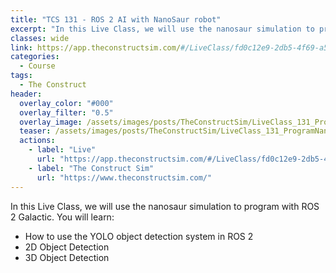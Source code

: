 ```yaml
---
title: "TCS 131 - ROS 2 AI with NanoSaur robot"
excerpt: "In this Live Class, we will use the nanosaur simulation to program with ROS 2 Galactic."
classes: wide
link: https://app.theconstructsim.com/#/LiveClass/fd0c12e9-2db5-4f69-a5bb-146b891bc69e
categories:
  - Course
tags:
  - The Construct
header:
  overlay_color: "#000"
  overlay_filter: "0.5"
  overlay_image: /assets/images/posts/TheConstructSim/LiveClass_131_ProgramNanoSaurwithROS2_TheConstruct.png
  teaser: /assets/images/posts/TheConstructSim/LiveClass_131_ProgramNanoSaurwithROS2_TheConstruct.png
  actions:
    - label: "Live"
      url: "https://app.theconstructsim.com/#/LiveClass/fd0c12e9-2db5-4f69-a5bb-146b891bc69e"
    - label: "The Construct Sim"
      url: "https://www.theconstructsim.com/"
---
```


In this Live Class, we will use the nanosaur simulation to program with ROS 2 Galactic. You will learn:

* How to use the YOLO object detection system in ROS 2
* 2D Object Detection
* 3D Object Detection

